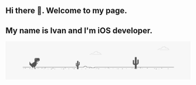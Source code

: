## Hi there 👋. Welcome to my page.
## My name is Ivan and I'm iOS developer.
![Header](https://github.com/IvanKrim/ivanKrim/blob/main/Assets/T-Rex.png)



<!--
**IvanKrim/ivanKrim** is a ✨ _special_ ✨ repository because its `README.md` (this file) appears on your GitHub profile.

Here are some ideas to get you started:

- 🔭 I’m currently working on ...
- 🌱 I’m currently learning ...
- 👯 I’m looking to collaborate on ...
- 🤔 I’m looking for help with ...
- 💬 Ask me about ...
- 📫 How to reach me: ...
- 😄 Pronouns: ...
- ⚡ Fun fact: ...
-->
